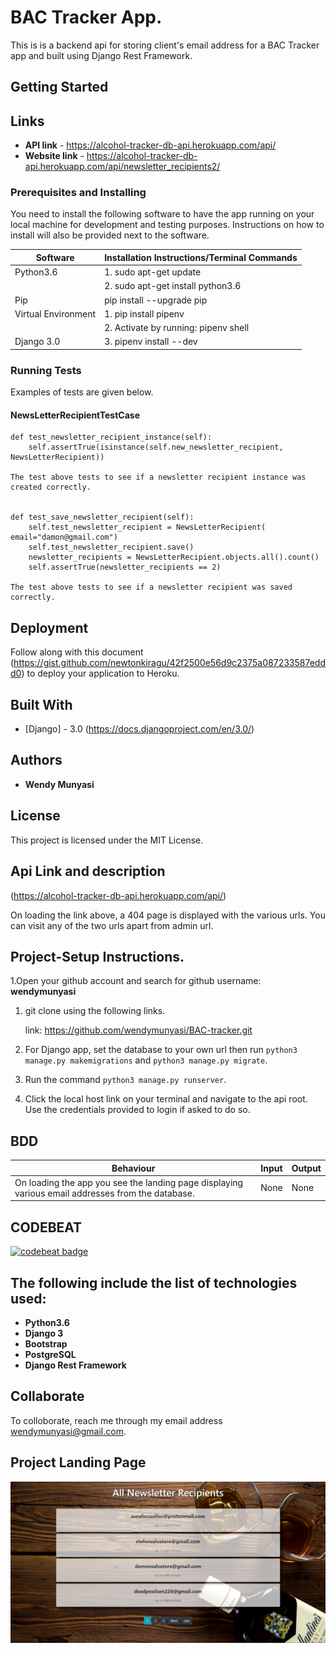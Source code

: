 #  BAC Tracker App.
This is is a backend api for storing client's email address for a BAC Tracker app and built using Django Rest Framework.

##  Getting Started

## Links

* **API link** - https://alcohol-tracker-db-api.herokuapp.com/api/
* **Website link** - https://alcohol-tracker-db-api.herokuapp.com/api/newsletter_recipients2/


###  Prerequisites and Installing
You need to install the following software to have the app running on your local machine for development and testing purposes. Instructions on how to install will also be provided next to the software.


|Software|Installation Instructions/Terminal Commands|
|----------|---------------------------|
|Python3.6|1. sudo apt-get update|
|  |         2. sudo apt-get install python3.6|
|Pip|pip install --upgrade pip|
|Virtual Environment|1. pip install pipenv|
|   |2. Activate by running: pipenv shell|
|Django 3.0|3.  pipenv install --dev|


###  Running Tests

Examples of tests are given below.

####  NewsLetterRecipientTestCase

    def test_newsletter_recipient_instance(self):
        self.assertTrue(isinstance(self.new_newsletter_recipient, NewsLetterRecipient))

    The test above tests to see if a newsletter recipient instance was created correctly.


    def test_save_newsletter_recipient(self):
        self.test_newsletter_recipient = NewsLetterRecipient( email="damon@gmail.com")
        self.test_newsletter_recipient.save()
        newsletter_recipients = NewsLetterRecipient.objects.all().count()
        self.assertTrue(newsletter_recipients == 2)

    The test above tests to see if a newsletter recipient was saved correctly.


##  Deployment

Follow along with this document (https://gist.github.com/newtonkiragu/42f2500e56d9c2375a087233587eddd0) to deploy your application to Heroku.

##  Built With

*  [Django] - 3.0 (https://docs.djangoproject.com/en/3.0/)


##  Authors

* **Wendy Munyasi**


##  License

This project is licensed under the MIT License.


## Api Link and description

(https://alcohol-tracker-db-api.herokuapp.com/api/)

On loading the link above, a 404 page is displayed with the various urls.
You can visit any of the two urls apart from admin url.

## Project-Setup Instructions.

1.Open your github account and search for github username: **wendymunyasi**

1. git clone using the following links.

   link: https://github.com/wendymunyasi/BAC-tracker.git

2. For Django app, set the database to your own url then run `python3 manage.py makemigrations` and `python3 manage.py migrate`.
3. Run the command `python3 manage.py runserver`.
4. Click the local host link on your terminal  and navigate to the api root. Use the credentials provided to login if asked to do so.


## BDD

| Behaviour | Input | Output |
| ------------------------------ | ------| ------ |
|On loading the app you see the landing page displaying various email addresses from the database.|None |None|


 
## CODEBEAT
[![codebeat badge](https://codebeat.co/badges/3ef0e830-4679-4852-a4c4-61df30f8b885)](https://codebeat.co/projects/github-com-wendymunyasi-bac-tracker-master)


## The following include the list of technologies used:

  *  **Python3.6**
  *  **Django 3**
  *  **Bootstrap**
  *  **PostgreSQL**
  *  **Django Rest Framework**


## Collaborate

To colloborate, reach me through my email address wendymunyasi@gmail.com.

## Project Landing Page

<img src="./static/images/landing.png">